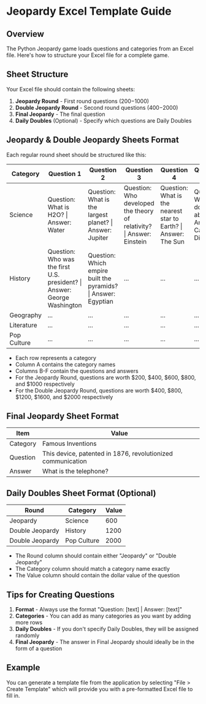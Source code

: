 # Jeopardy Excel Template Guide

## Overview
The Python Jeopardy game loads questions and categories from an Excel file. Here's how to structure your Excel file for a complete game.

## Sheet Structure
Your Excel file should contain the following sheets:

1. **Jeopardy Round** - First round questions ($200-$1000)
2. **Double Jeopardy Round** - Second round questions ($400-$2000)
3. **Final Jeopardy** - The final question
4. **Daily Doubles** (Optional) - Specify which questions are Daily Doubles

## Jeopardy & Double Jeopardy Sheets Format

Each regular round sheet should be structured like this:

| Category      | Question 1                               | Question 2                               | Question 3                               | Question 4                               | Question 5                               |
|---------------|------------------------------------------|------------------------------------------|------------------------------------------|------------------------------------------|------------------------------------------|
| Science       | Question: What is H2O? \| Answer: Water  | Question: What is the largest planet? \| Answer: Jupiter | Question: Who developed the theory of relativity? \| Answer: Einstein | Question: What is the nearest star to Earth? \| Answer: The Sun | Question: What gas do plants absorb? \| Answer: Carbon Dioxide |
| History       | Question: Who was the first U.S. president? \| Answer: George Washington | Question: Which empire built the pyramids? \| Answer: Egyptian | ... | ... | ... |
| Geography     | ... | ... | ... | ... | ... |
| Literature    | ... | ... | ... | ... | ... |
| Pop Culture   | ... | ... | ... | ... | ... |

- Each row represents a category
- Column A contains the category names
- Columns B-F contain the questions and answers
- For the Jeopardy Round, questions are worth $200, $400, $600, $800, and $1000 respectively
- For the Double Jeopardy Round, questions are worth $400, $800, $1200, $1600, and $2000 respectively

## Final Jeopardy Sheet Format

| Item     | Value                                               |
|----------|-----------------------------------------------------|
| Category | Famous Inventions                                   |
| Question | This device, patented in 1876, revolutionized communication |
| Answer   | What is the telephone?                              |

## Daily Doubles Sheet Format (Optional)

| Round           | Category      | Value |
|-----------------|---------------|-------|
| Jeopardy        | Science       | 600   |
| Double Jeopardy | History       | 1200  |
| Double Jeopardy | Pop Culture   | 2000  |

- The Round column should contain either "Jeopardy" or "Double Jeopardy"
- The Category column should match a category name exactly
- The Value column should contain the dollar value of the question

## Tips for Creating Questions

1. **Format** - Always use the format "Question: [text] | Answer: [text]"
2. **Categories** - You can add as many categories as you want by adding more rows
3. **Daily Doubles** - If you don't specify Daily Doubles, they will be assigned randomly
4. **Final Jeopardy** - The answer in Final Jeopardy should ideally be in the form of a question

## Example
You can generate a template file from the application by selecting "File > Create Template" which will provide you with a pre-formatted Excel file to fill in.